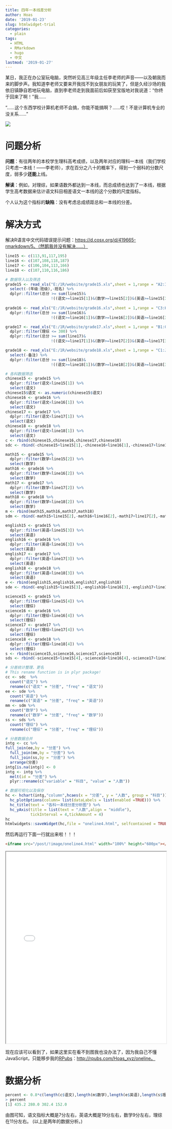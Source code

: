 ```yaml
---
title: 四年一本线差分析
author: Hoas
date: '2019-01-23'
slug: htmlwidget-trial
categories:
  - plain
tags:
  - HTML
  - RMarkdown
  - hugo
  - 中文
lastmod: '2019-01-27'
---
```

某日，我正在办公室玩电脑，突然听见高三年级主任李老师的声音——以及朝我而来的脚步声。我知道李老师又要来开我找不到女朋友的玩笑了，但是久经沙场的我依旧镇静自若地玩电脑，直到李老师走到我面前后如获至宝版地对我说道：“你终于回来了啊！”我……

“……这个东西学校计算机老师不会搞，你能不能搞啊？……哎！不是计算机专业的没关系……”

<img src="https://pic.36krcnd.com/201802/27112556/l57o5cb4lzuzn7e1.jpg!1200">
<!--more-->

# 问题分析

**问题**：有往两年的本校学生理科高考成绩，以及两年对应的理科一本线（我们学校只考虑一本线！——李老师），求在百分之八十的概率下，得到一个弱科的分数尺度，弱多少**还能**上线。

**解读**：例如，对理综，如果语数外都达到一本线，而总成绩也达到了一本线，根据学生高考数据来估计语文科目相差语文一本线的这个分数的尺度指标。

个人认为这个指标的**缺陷**：没有考虑总成绩距总和一本线的分差。

# 解决方式

解决R语言中文代码错误提示问题：https://d.cosx.org/d/419665-rmarkdown/5。（然鹅我并没有解决……）

```r
line15 <- c(113,91,117,195)
line16 <- c(107,108,118,187)
line17 <- c(106,104,113,166)
line18 <- c(107,110,116,186)

# 数据导入以及筛选
grade15 <- read_xls("E:/1R/website/grade15.xls",sheet = 1,range = "A2:I1124",col_names = TRUE) %>%
  select(-(年级:班级),-班名) %>%
  dplyr::filter(总分 >= sum(line15)&
                    !((语文>=line15[1])&(数学>=line15[2])&(英语>=line15[3])&(理综>=line15[4])))
  
grade16 <- read_xls("E:/1R/website/grade16.xls",sheet = 1,range = "C3:H1126",col_names = TRUE) %>%
  dplyr::filter(总分 >= sum(line16)&
                    !((语文>=line16[1])&(数学>=line16[2])&(英语>=line16[3])&(理综>=line16[4])))

grade17 <- read_xls("E:/1R/website/grade17.xls",sheet = 1,range = "B1:G1065",col_names = TRUE) %>%
  dplyr::filter(理综 <= 300) %>%
  dplyr::filter(总分 >= sum(line17)&
                    !((语文>=line17[1])&(数学>=line17[2])&(英语>=line17[3])&(理综>=line17[4])))

grade18 <- read_xls("E:/1R/website/grade18.xls",sheet = 1,range = "C1:J989",col_names = TRUE) %>%
  select(-备注) %>%
  dplyr::filter(总分 >= sum(line18)&
                    !((语文>=line18[1])&(数学>=line18[2])&(英语>=line18[3])&(理综>=line18[4])))

# 各科数据筛选
chinese15 <- grade15 %>%
  dplyr::filter(语文<line15[1]) %>%
  select(语文)
chinese15$语文 <- as.numeric(chinese15$语文)
chinese16 <- grade16 %>%
  dplyr::filter(语文<line16[1]) %>%
  select(语文)
chinese17 <- grade17 %>%
  dplyr::filter(语文<line17[1]) %>%
  select(语文)
chinese18 <- grade18 %>%
  dplyr::filter(语文<line18[1]) %>%
  select(语文)
c <- rbind(chinese15,chinese16,chinese17,chinese18)
sdc <- rbind(-chinese15+line15[1],-chinese16+line16[1],-chinese17+line17[1],-chinese18+line18[1])

math15 <- grade15 %>%
  dplyr::filter(数学<line15[2]) %>%
  select(数学)
math16 <- grade16 %>%
  dplyr::filter(数学<line16[2]) %>%
  select(数学)
math17 <- grade17 %>%
  dplyr::filter(数学<line17[2]) %>%
  select(数学)
math18 <- grade18 %>%
  dplyr::filter(数学<line18[2]) %>%
  select(数学)
m <- rbind(math15,math16,math17,math18)
sdm <- rbind(-math15+line15[2],-math16+line16[2],-math17+line17[2],-math18+line18[2])

english15 <- grade15 %>%
  dplyr::filter(英语<line15[3]) %>%
  select(英语)
english16 <- grade16 %>%
  dplyr::filter(英语<line16[3]) %>%
  select(英语)
english17 <- grade17 %>%
  dplyr::filter(英语<line17[3]) %>%
  select(英语)
english18 <- grade18 %>%
  dplyr::filter(英语<line18[3]) %>%
  select(英语)
e <- rbind(english15,english16,english17,english18)
sde <- rbind(-english15+line15[3],-english16+line16[3],-english17+line17[3],-english18+line18[3])

science15 <- grade15 %>%
  dplyr::filter(理综<line15[4]) %>%
  select(理综)
science16 <- grade16 %>%
  dplyr::filter(理综<line16[4]) %>%
  select(理综)
science17 <- grade17 %>%
  dplyr::filter(理综<line17[4]) %>%
  select(理综)
science18 <- grade18 %>%
  dplyr::filter(理综<line18[4]) %>%
  select(理综)
s <- rbind(science15,science16,science17,science18)
sds <- rbind(-science15+line15[4],-science16+line16[4],-science17+line17[4],-science18+line18[4])

# 分差统计整理、更名
# This rename function is in plyr package!
cc <- sdc  %>%
  count("语文") %>%
  rename(c("语文" = "分差", "freq" = "语文"))
ee <- sde %>%
  count("英语") %>%
  rename(c("英语" = "分差", "freq" = "英语"))
mm <- sdm %>%
  count("数学") %>%
  rename(c("数学" = "分差", "freq" = "数学"))
ss <- sds %>%
  count("理综") %>%
  rename(c("理综" = "分差", "freq" = "理综"))

# 分差数据合并
intg <- cc %>%
full_join(ee,by = "分差") %>%
  full_join(mm,by = "分差") %>%
  full_join(ss,by = "分差") %>%
  arrange(分差)
intg[is.na(intg)] <- 0
intg <- intg %>%
  melt(id = "分差") %>%
  plyr::rename(c("variable" = "科目", "value" = "人数"))

# 数据可视化以及保存
hc <- hchart(intg,"column",hcaes(x = "分差", y = "人数", group = "科目")) %>%
  hc_plotOptions(column= list(dataLabels = list(enabled =TRUE))) %>% 
  hc_title(text = "各科一本线分差分析图") %>%
  hc_yAxis(title = list(text = "人数",align = "middle"),
           tickInterval = 4,tickAmount = 4)
hc
htmlwidgets::saveWidget(hc,file = "oneline4.html", selfcontained = TRUE)
```
然后再运行下面一行就出来啦！！！

```html
<iframe src="/post/!image/oneline4.html" width="100%" height="600px"></iframe>
```

<iframe src="/post/!image/oneline4.html" width="100%" height="600px"></iframe>

现在应该可以看到了，如果这里实在看不到图我也没办法了，因为我自己不懂JavaScript，只能移步我的[RPubs](http://rpubs.com/Hoas_xyz/)：http://rpubs.com/Hoas_xyz/oneline。

# 数据分析

```r
percent <- 0.8*c(length(c$语文),length(m$数学),length(e$英语),length(s$理综))
> percent
[1] 435.2 280.0 302.4 152.0
```

由图可知，语文指标大概是7分左右，英语大概是19分左右，数学9分左右，理综在11分左右。
(以上是两年的数据分析。)
